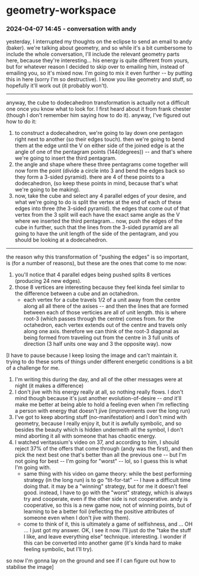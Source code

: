 # geometry-workspace

### 2024-04-07 14:45 - conversation with andy

yesterday, I interrupted my thoughts on the eclipse to send an email to andy (baker). we're talking about geometry, and so while it's a bit cumbersome to include the whole conversation, I'll include the relevant geometry parts here, because they're interesting... his energy is quite different from yours, but for whatever reason I decided to skip over to emailing him, instead of emailing you, so it's mixed now. I'm going to mix it even further -- by putting this in here (sorry I'm so destructive). I know you like geometry and stuff, so hopefully it'll work out (it probably won't).

---

anyway, the cube to dodecahedron transformation is actually not a difficult one once you know what to look for. I first heard about it from frank chester (though I don't remember him saying how to do it). anyway, I've figured out how to do it:
1. to construct a dodecahedron, we're going to lay down one pentagon right next to another (so their edges touch). then we're going to bend them at the edge until the V on either side of the joined edge is at the angle of one of the pentagram points (144(degrees)) -- and that's where we're going to insert the third pentagram.
2. the angle and shape where these three pentagrams come together will now form the point (divide a circle into 3 and bend the edges back so they form a 3-sided pyramid). there are 4 of these points to a dodecahedron, (so keep these points in mind, because that's what we're going to be making).
3. now, take the cube and select any 4 parallel edges of your desire, and what we're going to do is split the vertex at the end of each of these edges into three (the 3-sided pyramid). the edges that come out of that vertex from the 3 split will each have the exact same angle as the V where we inserted the third pentagram... now, push the edges of the cube in further, such that the lines from the 3-sided pyramid are all going to have the unit length of the side of the pentagram, and you should be looking at a dodecahedron.

---

the reason why this transformation of "pushing the edges" is so important, is (for a number of reasons), but these are the ones that come to me now:
1. you'll notice that 4 parallel edges being pushed splits 8 vertices (producing 24 new edges).
2. those 8 vertices are interesting because they feel kinda feel similar to the difference between a cube and an octahedron.
	- each vertex for a cube travels 1/2 of a unit away from the centre along all all there of the axises -- and then the lines that are formed between each of those verticies are all of unit length. this is where root-3 (which passes through the centre) comes from. for the octahedron, each vertex extends out of the centre and travels only along one axis. therefore we can think of the root-3 diagonal as being formed from traveling out from the centre in 3 full units of direction (3 half units one way and 3 the opposite way). now

[I have to pause because I keep losing the image and can't maintain it. trying to do these sorts of things under different energetic conditions is a bit of a challenge for me.

1. I'm writing this during the day, and all of the other messages were at night (it makes a difference)
2. I don't jive with his energy really at all, so nothing really flows. I don't mind though because it's just another evolution-of-desire -- *and* it'll make me better at being able to hold a feeling even when I'm reflecting a person with energy that doesn't jive (improvements over the long run)
3. I've got to keep aborting stuff (no-manifestation) and I don't mind with geometry, because I really enjoy it, but it is awfully symbolic, and so besides the beauty which is hidden underneith all the symbol, I don't mind aborting it all with someone that has chaotic energy.
4. I watched veritassium's video on 37, and according to him, I should reject 37% of the offers that come through (andy was the first), and then pick the next best one that's better than all the previous one -- but I'm not going for best -- I'm going for "worst" -- lol, so I guess this is what I'm going with.
	- same thing with his video on game theory: while the best performing strategy (in the long run) is to go "tit-for-tat" -- I have a difficult time doing that. it may be a "winning" strategy, but for me it doesn't feel good. instead, I have to go with the "worst" strategy, which is always try and cooperate, even if the other side is not cooperative. andy is cooperative, so this is a new game now, not of winning points, but of learning to be a better foil (reflecting the positive attributes of someone even when I don't jive with them).
	- come to think of it, this is ultimately a game of selfishness, and ... OH ... I just got my answer. OK, I see it now. I'll just do the "take the stuff I like, and leave everything else" technique. interesting. I wonder if this can be converted into another game (it's kinda hard to make feeling symbolic, but I'll try).

so now I'm gonna lay on the ground and see if I can figure out how to stabilise the image]
